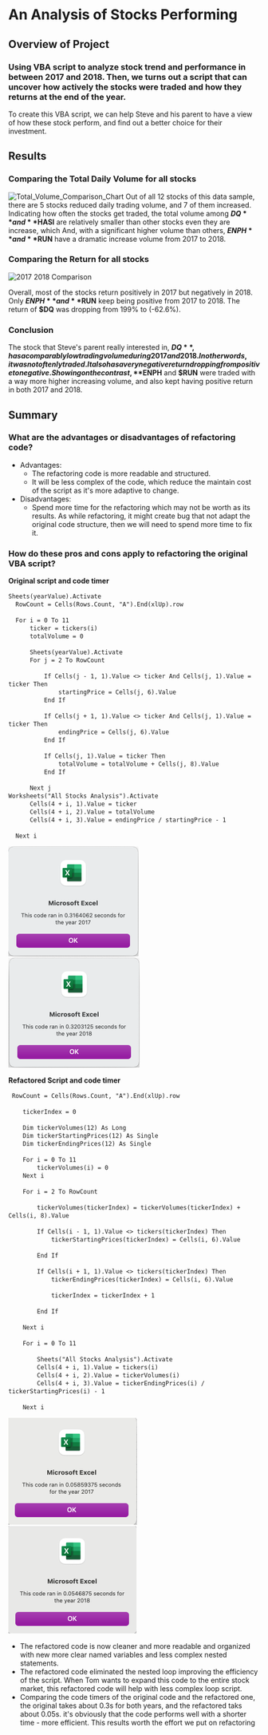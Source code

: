 # An Analysis of Stocks Performing
## Overview of Project
### Using VBA script to analyze stock trend and performance in between 2017 and 2018. Then, we turns out a script that can uncover how actively the stocks were traded and how they returns at the end of the year.
To create this VBA script, we can help Steve and his parent to have a view of how these stock perform, and find out a better choice for their investment.
## Results
### Comparing the Total Daily Volume for all stocks
![Total_Volume_Comparison_Chart](https://user-images.githubusercontent.com/66225050/124364141-62bd2c00-dbf4-11eb-9b32-32f71197e1d3.png)
Out of all 12 stocks of this data sample, there are 5 stocks reduced daily trading volume, and 7 of them increased. Indicating how often the stocks get traded, the total volume among **$DQ** and **$HASI** are relatively smaller than other stocks even they are increase, which  And, with a significant higher volume than others, **$ENPH** and **$RUN** have a dramatic increase volume from 2017 to 2018.  
### Comparing the Return for all stocks
![2017   2018 Comparison](https://user-images.githubusercontent.com/66225050/124393459-7bd6e300-dcaf-11eb-9c2d-fe65f31b0a7b.png)

Overall, most of the stocks return positively in 2017 but negatively in 2018. Only **$ENPH** and **$RUN** keep being positive from 2017 to 2018. The return of **$DQ** was dropping from 199% to (-62.6%).
### Conclusion
The stock that Steve's parent really interested in, **$DQ**, has a comparably low trading volume during 2017 and 2018. In other words, it was not oftenly traded. It also has a very negative return dropping from positive to negative. Showing on the contrast, **$ENPH** and **$RUN** were traded with a way more higher increasing volume, and also kept having positive return in both 2017 and 2018.
## Summary
### What are the advantages or disadvantages of refactoring code?
- Advantages:
  - The refactoring code is more readable and structured. 
  - It will be less complex of the code, which reduce the maintain cost of the script as it's more adaptive to change.
- Disadvantages:
  - Spend more time for the refactoring which may not be worth as its results. As while refactoring, it might create bug that not adapt the original code structure, then we will need to spend more time to fix it.

### How do these pros and cons apply to refactoring the original VBA script?
**Original script and code timer**
  ```
  Sheets(yearValue).Activate
    RowCount = Cells(Rows.Count, "A").End(xlUp).row
    
    For i = 0 To 11
        ticker = tickers(i)
        totalVolume = 0
        
        Sheets(yearValue).Activate
        For j = 2 To RowCount
        
            If Cells(j - 1, 1).Value <> ticker And Cells(j, 1).Value = ticker Then
                startingPrice = Cells(j, 6).Value
            End If
            
            If Cells(j + 1, 1).Value <> ticker And Cells(j, 1).Value = ticker Then
                endingPrice = Cells(j, 6).Value
            End If
            
            If Cells(j, 1).Value = ticker Then
                totalVolume = totalVolume + Cells(j, 8).Value
            End If
                        
        Next j
  Worksheets("All Stocks Analysis").Activate
        Cells(4 + i, 1).Value = ticker
        Cells(4 + i, 2).Value = totalVolume
        Cells(4 + i, 3).Value = endingPrice / startingPrice - 1
        
    Next i
```
  ![VBA_Challenge_2017(original)](https://github.com/rykiprince/stocks-analysis/blob/main/Resources/VBA_Challenge_2017(original).png) ![VBA_Challenge_2018(original)](https://github.com/rykiprince/stocks-analysis/blob/main/Resources/VBA_Challenge_2018(original).png)

**Refactored Script and code timer**
```
 RowCount = Cells(Rows.Count, "A").End(xlUp).row
    
    tickerIndex = 0

    Dim tickerVolumes(12) As Long
    Dim tickerStartingPrices(12) As Single
    Dim tickerEndingPrices(12) As Single
    
    For i = 0 To 11
        tickerVolumes(i) = 0
    Next i
        
    For i = 2 To RowCount
    
        tickerVolumes(tickerIndex) = tickerVolumes(tickerIndex) + Cells(i, 8).Value
        
        If Cells(i - 1, 1).Value <> tickers(tickerIndex) Then
            tickerStartingPrices(tickerIndex) = Cells(i, 6).Value
            
        End If        
        
        If Cells(i + 1, 1).Value <> tickers(tickerIndex) Then
            tickerEndingPrices(tickerIndex) = Cells(i, 6).Value
            
            tickerIndex = tickerIndex + 1
            
        End If      
    
    Next i
    
    For i = 0 To 11
        
        Sheets("All Stocks Analysis").Activate
        Cells(4 + i, 1).Value = tickers(i)
        Cells(4 + i, 2).Value = tickerVolumes(i)
        Cells(4 + i, 3).Value = tickerEndingPrices(i) / tickerStartingPrices(i) - 1
        
    Next i
```
  ![VBA_Challenge_2017](https://github.com/rykiprince/stocks-analysis/blob/main/Resources/VBA_Challenge_2017.png) ![VBA_Challenge_2018](https://github.com/rykiprince/stocks-analysis/blob/main/Resources/VBA_Challenge_2018.png)
- The refactored code is now cleaner and more readable and organized with new more clear named variables and less complex nested statements.
- The refactored code eliminated the nested loop improving the efficiency of the script. When Tom wants to expand this code to the entire stock market, this refactored code will help with less complex loop script.
- Comparing the code timers of the original code and the refactored one, the original takes about 0.3s for both years, and the refactored taks about 0.05s. it's obviously that the code performs well with a shorter time - more efficient. This results worth the effort we put on refactoring
